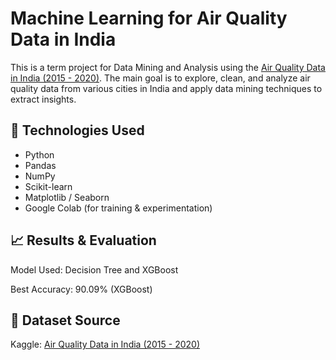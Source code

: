 # Machine Learning for Air Quality Data in India
This is a term project for Data Mining and Analysis using the [Air Quality Data in India (2015 - 2020)](https://www.kaggle.com/datasets/rohanrao/air-quality-data-in-india). The main goal is to explore, clean, and analyze air quality data from various cities in India and apply data mining techniques to extract insights.

## 🚀 Technologies Used
- Python
- Pandas
- NumPy
- Scikit-learn
- Matplotlib / Seaborn
- Google Colab (for training & experimentation)

## 📈 Results & Evaluation
Model Used: Decision Tree and XGBoost

Best Accuracy: 90.09% (XGBoost)

## 📂 Dataset Source
Kaggle: [Air Quality Data in India (2015 - 2020)](https://www.kaggle.com/datasets/rohanrao/air-quality-data-in-india)
